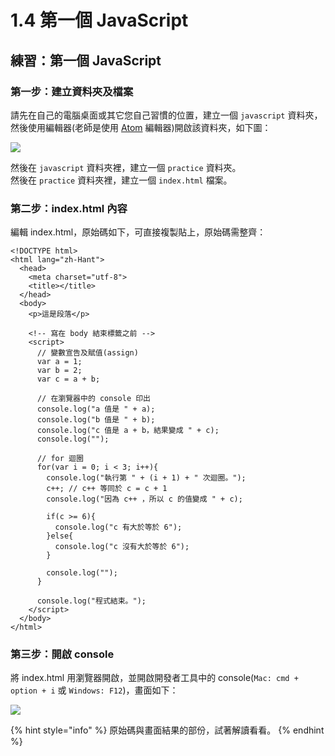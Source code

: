 # 1.4 第一個 JavaScript

## 練習：第一個 JavaScript

###

### 第一步：建立資料夾及檔案

請先在自己的電腦桌面或其它您自己習慣的位置，建立一個 `javascript` 資料夾，然後使用編輯器(老師是使用 [Atom](https://atom.io) 編輯器)開啟該資料夾，如下圖：

![](../.gitbook/assets/js\_init.png)

然後在 `javascript` 資料夾裡，建立一個 `practice` 資料夾。\
然後在 `practice` 資料夾裡，建立一個 `index.html` 檔案。



### 第二步：index.html 內容

編輯 index.html，原始碼如下，可直接複製貼上，原始碼需整齊：

```markup
<!DOCTYPE html>
<html lang="zh-Hant">
  <head>
    <meta charset="utf-8">
    <title></title>
  </head>
  <body>
    <p>這是段落</p>

    <!-- 寫在 body 結束標籤之前 -->
    <script>
      // 變數宣告及賦值(assign)
      var a = 1;
      var b = 2;
      var c = a + b;

      // 在瀏覽器中的 console 印出
      console.log("a 值是 " + a);
      console.log("b 值是 " + b);
      console.log("c 值是 a + b，結果變成 " + c);
      console.log("");

      // for 迴圈
      for(var i = 0; i < 3; i++){
        console.log("執行第 " + (i + 1) + " 次迴圈。");
        c++; // c++ 等同於 c = c + 1
        console.log("因為 c++ ，所以 c 的值變成 " + c);

        if(c >= 6){
          console.log("c 有大於等於 6");
        }else{
          console.log("c 沒有大於等於 6");
        }

        console.log("");
      }

      console.log("程式結束。");
    </script>
  </body>
</html>
```



### 第三步：開啟 console

將 index.html 用瀏覽器開啟，並開啟開發者工具中的 console(`Mac: cmd + option + i` 或 `Windows: F12`)，畫面如下：

![](../.gitbook/assets/js\_first.png)



{% hint style="info" %}
原始碼與畫面結果的部份，試著解讀看看。
{% endhint %}

